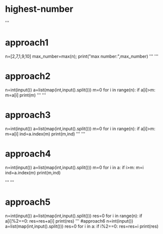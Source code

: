 # highest-number
'''
# approach1
n=[2,7,1,9,10]
max_number=max(n);
print("max number:",max_number)
'''
'''
# approach2
n=int(input())
a=list(map(int,input().split()))
m=0
for i in range(n):
  if a[i]>m:
    m=a[i]
print(m)
'''
'''
# approach3
n=int(input())
a=list(map(int,input().split()))
m=0
for i in range(n):
  if a[i]>m:
    m=a[i]
ind=a.index(m)
print(m,ind)
'''
'''
# approach4
n=int(input())
a=list(map(int,input().split()))
m=0
for i in a:
  if i>m:
    m=i
ind=a.index(m)
print(m,ind)

'''
'''
# approach5
n=int(input())
a=list(map(int,input().split()))
res=0
for i in range(n):
  if a[i]%2==0:
    res=res+a[i]
print(res)
'''
#approach6
n=int(input())
a=list(map(int,input().split()))
res=0
for i in a:
  if i%2==0:
    res=res+i
print(res)
